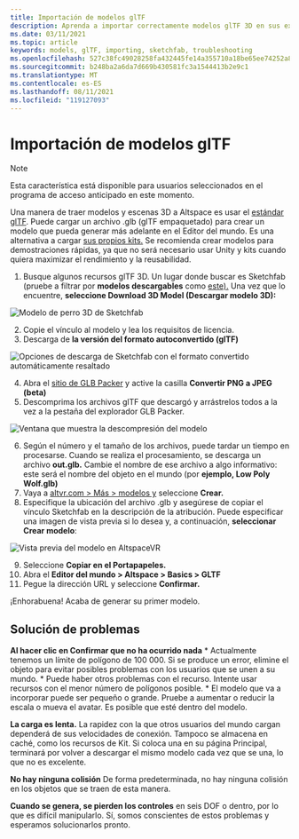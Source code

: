 ```yaml
---
title: Importación de modelos glTF
description: Aprenda a importar correctamente modelos glTF 3D en sus experiencias de AltspaceVR y a solucionar cualquier problema.
ms.date: 03/11/2021
ms.topic: article
keywords: models, glTF, importing, sketchfab, troubleshooting
ms.openlocfilehash: 527c38fc49028258fa432445fe14a355710a18be65ee74252a8c39bc1bfe5190
ms.sourcegitcommit: b248ba2a6da7d669b430581fc3a1544413b2e9c1
ms.translationtype: MT
ms.contentlocale: es-ES
ms.lasthandoff: 08/11/2021
ms.locfileid: "119127093"
---
```

# <a name="importing-gltf-models"></a>Importación de modelos glTF

> [!NOTE]
> Esta característica está disponible para usuarios seleccionados en el programa de acceso anticipado en este momento.

Una manera de traer modelos y escenas 3D a Altspace es usar el [estándar glTF](https://en.wikipedia.org/wiki/GlTF). Puede cargar un archivo .glb (glTF empaquetado) para crear un modelo que pueda generar más adelante en el Editor del mundo. Es una alternativa a cargar [sus propios kits.](uploading-custom-kits.md) Se recomienda crear modelos para demostraciones rápidas, ya que no será necesario usar Unity y kits cuando quiera maximizar el rendimiento y la reusabilidad. 

1. Busque algunos recursos glTF 3D. Un lugar donde buscar es Sketchfab (pruebe a filtrar por **modelos descargables** como [este).](https://sketchfab.com/search?features=downloadable&q=low+poly+wolf&sort_by=-pertinence&type=models) Una vez que lo encuentre, **seleccione Download 3D Model (Descargar modelo 3D):**

![Modelo de perro 3D de Sketchfab](images/importing-models-img-01.png)

2. Copie el vínculo al modelo y lea los requisitos de licencia. 
3. Descarga de **la versión del formato autoconvertido (glTF)**

![Opciones de descarga de Sketchfab con el formato convertido automáticamente resaltado](images/importing-models-img-02.png)

4. Abra el [sitio de GLB Packer](https://glb-packer.glitch.me) y active la casilla **Convertir PNG a JPEG (beta)**
5. Descomprima los archivos glTF que descargó y arrástrelos todos a la vez a la pestaña del explorador GLB Packer.

![Ventana que muestra la descompresión del modelo](images/importing-models-img-03.png)

6. Según el número y el tamaño de los archivos, puede tardar un tiempo en procesarse. Cuando se realiza el procesamiento, se descarga un archivo **out.glb.** Cambie el nombre de ese archivo a algo informativo: este será el nombre del objeto en el mundo (por **ejemplo, Low Poly Wolf.glb)**
7. Vaya a [altvr.com > Más > modelos y](https://account.altvr.com/users/sign_in) seleccione **Crear.**
8. Especifique la ubicación del archivo .glb y asegúrese de copiar el vínculo Sketchfab en la descripción de la atribución. Puede especificar una imagen de vista previa si lo desea y, a continuación, **seleccionar Crear modelo**:

![Vista previa del modelo en AltspaceVR](images/importing-models-img-04.png)

9. Seleccione **Copiar en el Portapapeles.**
10. Abra el **Editor del mundo > Altspace > Basics > GLTF**
11. Pegue la dirección URL y seleccione **Confirmar.**

¡Enhorabuena! Acaba de generar su primer modelo.

## <a name="troubleshooting"></a>Solución de problemas

**Al hacer clic en Confirmar que no **ha** ocurrido nada**
    * Actualmente tenemos un límite de polígono de 100 000. Si se produce un error, elimine el objeto para evitar posibles problemas con los usuarios que se unen a su mundo.
    * Puede haber otros problemas con el recurso. Intente usar recursos con el menor número de polígonos posible.
    * El modelo que va a incorporar puede ser pequeño o grande. Pruebe a aumentar o reducir la escala o mueva el avatar. Es posible que esté dentro del modelo.

**La carga es lenta.** La rapidez con la que otros usuarios del mundo cargan dependerá de sus velocidades de conexión. Tampoco se almacena en caché, como los recursos de Kit. Si coloca una en su página Principal, terminará por volver a descargar el mismo modelo cada vez que se una, lo que no es excelente.

**No hay ninguna colisión** De forma predeterminada, no hay ninguna colisión en los objetos que se traen de esta manera.

**Cuando se genera, se pierden los controles** en seis DOF o dentro, por lo que es difícil manipularlo. Sí, somos conscientes de estos problemas y esperamos solucionarlos pronto.  